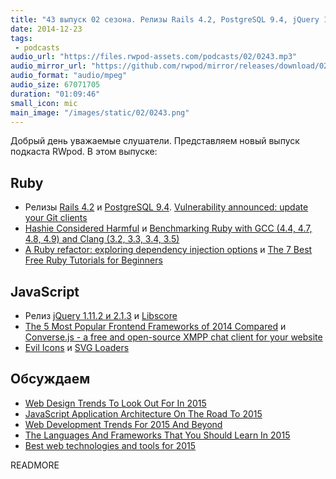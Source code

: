 ```yaml
---
title: "43 выпуск 02 сезона. Релизы Rails 4.2, PostgreSQL 9.4, jQuery 1.11.2 и 2.1.3, Evil Icons, Converse.js и прочее"
date: 2014-12-23
tags:
 - podcasts
audio_url: "https://files.rwpod-assets.com/podcasts/02/0243.mp3"
audio_mirror_url: "https://github.com/rwpod/mirror/releases/download/02.43/0243.mp3"
audio_format: "audio/mpeg"
audio_size: 67071705
duration: "01:09:46"
small_icon: mic
main_image: "/images/static/02/0243.png"
---
```


Добрый день уважаемые слушатели. Представляем новый выпуск подкаста RWpod. В этом выпуске:

## Ruby

 - Релизы [Rails 4.2](http://weblog.rubyonrails.org/2014/12/19/Rails-4-2-final/) и [PostgreSQL 9.4](http://www.postgresql.org/about/news/1557/). [Vulnerability announced: update your Git clients](https://github.com/blog/1938-git-client-vulnerability-announced)
 - [Hashie Considered Harmful](http://www.schneems.com/2014/12/15/hashie-considered-harmful.html) и [Benchmarking Ruby with GCC (4.4, 4.7, 4.8, 4.9) and Clang (3.2, 3.3, 3.4, 3.5)](https://p8952.info/ruby/2014/12/12/benchmarking-ruby-with-gcc-and-clang.html)
 - [A Ruby refactor: exploring dependency injection options](http://brandonhilkert.com/blog/a-ruby-refactor-exploring-dependency-injection-options/) и [The 7 Best Free Ruby Tutorials for Beginners](http://www.slothygeek.com/the-7-best-free-ruby-tutorials-for-beginners/)

## JavaScript

 - Релиз [jQuery 1.11.2 и 2.1.3](http://blog.jquery.com/2014/12/18/jquery-1-11-2-and-2-1-3-released-safari-fail-safe-edition/) и [Libscore](http://libscore.com/)
 - [The 5 Most Popular Frontend Frameworks of 2014 Compared](http://www.sitepoint.com/5-most-popular-frontend-frameworks-compared/) и [Converse.js - a free and open-source XMPP chat client for your website](https://conversejs.org/)
 - [Evil Icons](http://evil-icons.io/) и [SVG Loaders](http://samherbert.net/svg-loaders/)

## Обсуждаем

 - [Web Design Trends To Look Out For In 2015](http://www.elegantthemes.com/blog/resources/web-design-trends-to-look-out-for-in-2015)
 - [JavaScript Application Architecture On The Road To 2015](https://medium.com/@addyosmani/javascript-application-architecture-on-the-road-to-2015-d8125811101b)
 - [Web Development Trends For 2015 And Beyond](https://medium.com/@shijuvar/web-development-trends-for-2015-and-beyond-c2d3c1ef5718)
 - [The Languages And Frameworks That You Should Learn In 2015](http://tutorialzine.com/2014/12/the-languages-and-frameworks-that-you-should-learn-in-2015/)
 - [Best web technologies and tools for 2015](http://www.htmlxprs.com/post/21/best-web-technologies-and-tools-for-2015)


READMORE

